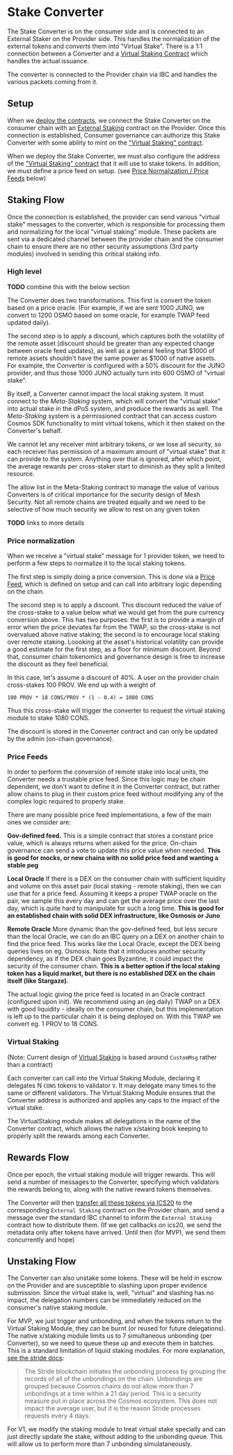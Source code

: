 # Stake Converter

The Stake Converter is on the consumer side and is connected to an External Staker on the Provider side.
This handles the normalization of the external tokens and _converts_ them into "Virtual Stake".
There is a 1:1 connection between a Converter and a [Virtual Staking Contract](./VirtualStaking.md)
which handles the actual issuance.

The converter is connected to the Provider chain via IBC and handles the various packets coming from it.

## Setup

When we [deploy the contracts](../ibc/Overview.md#deployment), we connect the Stake Converter on the consumer 
chain with an [External Staking](../provider/ExternalStaking.md) contract on the Provider. Once this 
connection is established, Consumer governance can authorize this Stake Converter with some ability to mint
on the ["Virtual Staking" contract](./VirtualStaking.md).

When we deploy the Stake Converter, we must also configure the address of the
["Virtual Staking" contract](./VirtualStaking.md) that it will use to stake tokens.
In addition, we must define a price feed on setup.
(see [Price Normalization / Price Feeds](#price-feeds) below)

## Staking Flow

Once the connection is established, the provider can send various "virtual stake" messages to the converter,
which is responsible for processing them and normalizing for the local "virtual staking" module. These
packets are sent via a dedicated channel between the provider chain and the consumer chain to ensure
there are no other security assumptions (3rd party modules) involved in sending this critical staking
info.

### High level

**TODO** combine this with the below section

The Converter does two transformations.
This first is convert the token based on a price oracle. (For example,
if we are sent 1000 JUNO, we convert to 1200 OSMO based on some oracle, for example
TWAP feed updated daily).

The second step is to apply a discount, which captures both the volatility of the remote asset
(discount should be greater than any expected change between oracle feed updates), as well as
a general feeling that $1000 of remote assets shouldn't have the same power as $1000 of native
assets. For example, the Converter is configured with a 50% discount for the JUNO provider,
and thus those 1000 JUNO actually turn into 600 OSMO of "virtual stake".

By itself, a Converter cannot impact the local staking system.  It must connect to the _Meta-Staking_ system,
which will convert the "virtual stake" into actual stake in the dPoS system, and produce the rewards as well.
The _Meta-Staking_ system is a permissioned contract that can access custom Cosmos SDK functionality
to mint virtual tokens, which it then staked on the Converter's behalf.

We cannot let any receiver mint arbitrary tokens, or we lose all security, so each receiver has permission
of a maximum amount of "virtual stake" that it can provide to the system. Anything over that is ignored,
after which point, the average rewards per cross-staker start to diminish as they split a limited resource.

The allow list in the Meta-Staking contract to manage the value of various Converters is of critical importance
for the security design of Mesh Security. Not all remote chains are treated equally and we need to be selective
of how much security we allow to rest on any given token

**TODO** links to more details


### Price normalization

When we receive a "virtual stake" message for 1 provider token, we need to perform a few steps to normalize it to the
local staking tokens. 

The first step is simply doing a price conversion. This is done via a [Price Feed](#price-feeds), which is
defined on setup and can call into arbitrary logic depending on the chain.

The second step is to apply a discount. This discount reduced the value of the cross-stake to a value below what we would get from the pure
currency conversion above. This has two purposes: the first is to provide a margin of error when the price deviates far from the TWAP, so
the cross-stake is not overvalued above native staking; the second is to encourage local staking over remote staking. Loooking at the asset's historical
volatility can provide a good estimate for the first step, as a floor for minimum discount. Beyond that, consumer chain tokenomics and governance
design is free to increase the discount as they feel beneficial.

In this case, let's assume a discount of 40%. A user on the provider chain cross-stakes 100 PROV. We end up with a weight of

`100 PROV * 18 CONS/PROV * (1 - 0.4) = 1080 CONS`

Thus this cross-stake will trigger the converter to request the virtual staking module to stake 1080 CONS.

The discount is stored in the Converter contract and can only be updated by the admin (on-chain governance).

### Price Feeds

In order to perform the conversion of remote stake into local units, the Converter needs a 
trustable price feed. Since this logic may be chain dependent, we don't want to define it in the Converter
contract, but rather allow chains to plug in their custom price feed without modifying any of
the complex logic required to properly stake.

There are many possible price feed implementations, a few of the main ones we consider are:

**Gov-defined feed.** This is a simple contract that stores a constant price value, which is always
returns when asked for the price. On-chain governance can send a vote to update this price
value when needed. __This is good for mocks, or new chaina with no solid price feed and wanting a stable peg__

**Local Oracle** If there is a DEX on the consumer chain with sufficient liquidity and volume
on this asset pair (local staking - remote staking), then we can use that for a price feed.
Assuming it keeps a proper TWAP oracle on the pair, we sample this every day and can get the average
price over the last day, which is quite hard to manipulate for such a long time.
__This is good for an established chain with solid DEX infrastructure, like Osmosis or Juno__

**Remote Oracle** More dynamic than the gov-defined feed, but less secure than the local Oracle,
we can do an IBC query on a DEX on another chain to find the price feed. This works like the 
Local Oracle, except the DEX being queries lives on eg. Osmosis. Note that it introduces another
security dependency, as if the DEX chain goes Byzantine, it could impact the security of the consumer
chain. __This is a better option if the local staking token has a liquid market, but there is
no established DEX on the chain itself (like Stargaze).__ 

The actual logic giving the price feed is located in an Oracle contract (configured upon init).
We recommend using an (eg daily) TWAP on a DEX with good liquidity - ideally on the consumer chain, but this implementation is left up
to the particular chain it is being deployed on. With this TWAP we convert eg. 1 PROV to 18 CONS.


### Virtual Staking

(Note: Current design of [Virtual Staking](./VirtualStaking) is based around `CustomMsg` rather than a contract)

Each converter can call into the Virtual Staking Module, declaring it delegates N `CONS` tokens to validator `V`.
It may delegate many times to the same or different validators. The Virtual Staking Module ensures that the Converter address
is authorized and applies any caps to the impact of the virtual stake.

The VirtualStaking module makes all delegations in the name of the Converter contract, which allows the native x/staking
book keeping to properly split the rewards among each Converter.

## Rewards Flow

Once per epoch, the virtual staking module will trigger rewards. This will send a number of messages to the Converter,
specifying which validators the rewards belong to, along with the native reward tokens themselves. 

The Converter will then [transfer all these tokens via ICS20](../ibc/Overview.md) to the corresponding `External Staking` contract
on the Provider chain, and send a message over the standard IBC channel to inform the `External Staking` contract how to distribute them.
(If we get callbacks on ics20, we send the metadata only after tokens have arrived. Until then (for MVP), we send them concurrently and hope)

## Unstaking Flow

The Converter can also unstake some tokens. These will be held in escrow on the Provider and are susceptible to slashing upon proper evidence
submission. Since the virtual stake is, well, "virtual" and slashing has no impact, the delegation numbers can be immediately reduced
on the consumer's native staking module.

For MVP, we just trigger and unbonding, and when the tokens return to the Virtual Staking Module, they can be burnt (or reused for future delegations).
The native x/staking module limits us to 7 simultaneous unbonding (per Converter), so we need to queue these up and execute them in batches.
This is a standard limitation of liquid staking modules.  For more explanation, [see the stride docs](https://docs.stride.zone/docs/unstaking):

> The Stride blockchain initiates the unbonding process by grouping the records of all of the unbondings on the chain.
> Unbondings are grouped because Cosmos chains do not allow more than 7 unbondings at a time within a 21 day period.
> This is a security measure put in place across the Cosmos ecosystem. This does not impact the average user, but it 
> is the reason Stride processes requests every 4 days.

For V1, we modify the staking module to treat virtual stake specially and can just directly update the stake, without adding to the unbonding queue.
This will allow us to perform more than 7 unbonding simulataneously.

